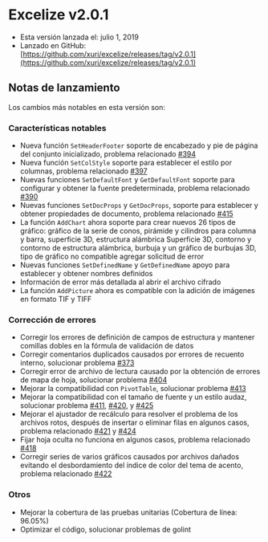 # Excelize v2.0.1

* Esta versión lanzada el: julio 1, 2019
* Lanzado en GitHub: [https://github.com/xuri/excelize/releases/tag/v2.0.1](https://github.com/xuri/excelize/releases/tag/v2.0.1)

## Notas de lanzamiento

Los cambios más notables en esta versión son:

### Características notables

* Nueva función `SetHeaderFooter` soporte de encabezado y pie de página del conjunto inicializado, problema relacionado [#394](https://github.com/xuri/excelize/issues/394)
* Nueva función `SetColStyle` soporte para establecer el estilo por columnas, problema relacionado [#397](https://github.com/xuri/excelize/issues/397)
* Nuevas funciones `SetDefaultFont` y `GetDefaultFont` soporte para configurar y obtener la fuente predeterminada, problema relacionado [#390](https://github.com/xuri/excelize/issues/390)
* Nuevas funciones `SetDocProps` y `GetDocProps`, soporte para establecer y obtener propiedades de documento, problema relacionado [#415](https://github.com/xuri/excelize/issues/415)
* La función `AddChart` ahora soporte para crear nuevos 26 tipos de gráfico: gráfico de la serie de conos, pirámide y cilindros para columna y barra, superficie 3D, estructura alámbrica Superficie 3D, contorno y contorno de estructura alámbrica, burbuja y un gráfico de burbujas 3D, tipo de gráfico no compatible agregar solicitud de error
* Nuevas funciones `SetDefinedName` y `GetDefinedName` apoyo para establecer y obtener nombres definidos
* Información de error más detallada al abrir el archivo cifrado
* La función `AddPicture` ahora es compatible con la adición de imágenes en formato TIF y TIFF

### Corrección de errores

* Corregir los errores de definición de campos de estructura y mantener comillas dobles en la fórmula de validación de datos
* Corregir comentarios duplicados causados por errores de recuento interno, solucionar problema [#373](https://github.com/xuri/excelize/issues/373)
* Corregir error de archivo de lectura causado por la obtención de errores de mapa de hoja, solucionar problema [#404](https://github.com/xuri/excelize/issues/404)
* Mejorar la compatibilidad con `PivotTable`, solucionar problema [#413](https://github.com/xuri/excelize/issues/413)
* Mejorar la compatibilidad con el tamaño de fuente y un estilo audaz, solucionar problema [#411](https://github.com/xuri/excelize/issues/411), [#420](https://github.com/xuri/excelize/issues/420), y [#425](https://github.com/xuri/excelize/issues/425)
* Mejorar el ajustador de recálculo para resolver el problema de los archivos rotos, después de insertar o eliminar filas en algunos casos, problema relacionado [#421](https://github.com/xuri/excelize/issues/421) y [#424](https://github.com/xuri/excelize/issues/424)
* Fijar hoja oculta no funciona en algunos casos, problema relacionado [#418](https://github.com/xuri/excelize/issues/418)
* Corregir series de varios gráficos causados por archivos dañados evitando el desbordamiento del índice de color del tema de acento, problema relacionado [#422](https://github.com/xuri/excelize/issues/422)

### Otros

* Mejorar la cobertura de las pruebas unitarias (Cobertura de línea: 96.05%)
* Optimizar el código, solucionar problemas de golint
